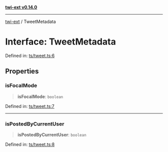 [**twi-ext v0.14.0**](../README.md)

***

[twi-ext](../README.md) / TweetMetadata

# Interface: TweetMetadata

Defined in: [ts/tweet.ts:6](https://github.com/Robot-Inventor/twi-ext/blob/8c0db3e46c0b7e67bb5a44a6d2d438c7ebb9f592/src/ts/tweet.ts#L6)

## Properties

### isFocalMode

> **isFocalMode**: `boolean`

Defined in: [ts/tweet.ts:7](https://github.com/Robot-Inventor/twi-ext/blob/8c0db3e46c0b7e67bb5a44a6d2d438c7ebb9f592/src/ts/tweet.ts#L7)

***

### isPostedByCurrentUser

> **isPostedByCurrentUser**: `boolean`

Defined in: [ts/tweet.ts:8](https://github.com/Robot-Inventor/twi-ext/blob/8c0db3e46c0b7e67bb5a44a6d2d438c7ebb9f592/src/ts/tweet.ts#L8)
